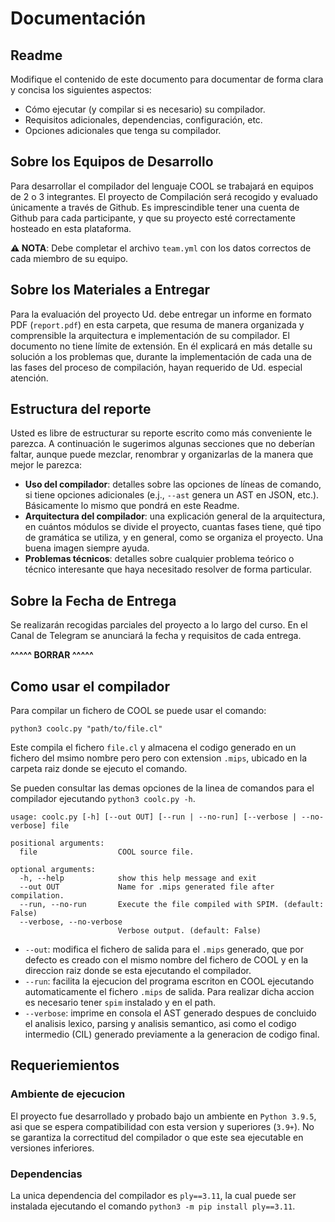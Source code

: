 # Documentación

## Readme

Modifique el contenido de este documento para documentar de forma clara y concisa los siguientes aspectos:

- Cómo ejecutar (y compilar si es necesario) su compilador.
- Requisitos adicionales, dependencias, configuración, etc.
- Opciones adicionales que tenga su compilador.

## Sobre los Equipos de Desarrollo

Para desarrollar el compilador del lenguaje COOL se trabajará en equipos de 2 o 3 integrantes. El proyecto de Compilación será recogido y evaluado únicamente a través de Github. Es imprescindible tener una cuenta de Github para cada participante, y que su proyecto esté correctamente hosteado en esta plataforma. 

**⚠️ NOTA**: Debe completar el archivo `team.yml` con los datos correctos de cada miembro de su equipo.

## Sobre los Materiales a Entregar

Para la evaluación del proyecto Ud. debe entregar un informe en formato PDF (`report.pdf`) en esta carpeta, que resuma de manera organizada y comprensible la arquitectura e implementación de su compilador.
El documento no tiene límite de extensión.
En él explicará en más detalle su solución a los problemas que, durante la implementación de cada una de las fases del proceso de compilación, hayan requerido de Ud. especial atención.

## Estructura del reporte

Usted es libre de estructurar su reporte escrito como más conveniente le parezca. A continuación le sugerimos algunas secciones que no deberían faltar, aunque puede mezclar, renombrar y organizarlas de la manera que mejor le parezca:

- **Uso del compilador**: detalles sobre las opciones de líneas de comando, si tiene opciones adicionales (e.j., `--ast` genera un AST en JSON, etc.). Básicamente lo mismo que pondrá en este Readme.
- **Arquitectura del compilador**: una explicación general de la arquitectura, en cuántos módulos se divide el proyecto, cuantas fases tiene, qué tipo de gramática se utiliza, y en general, como se organiza el proyecto. Una buena imagen siempre ayuda.
- **Problemas técnicos**: detalles sobre cualquier problema teórico o técnico interesante que haya necesitado resolver de forma particular.

## Sobre la Fecha de Entrega

Se realizarán recogidas parciales del proyecto a lo largo del curso. En el Canal de Telegram se anunciará la fecha y requisitos de cada entrega.


**^^^^^ BORRAR ^^^^^**

## Como usar el compilador

Para compilar un fichero de COOL se puede usar el comando:

```
python3 coolc.py "path/to/file.cl"
```

Este compila el fichero `file.cl` y almacena el codigo generado en un fichero del msimo nombre pero pero con extension `.mips`, ubicado en la carpeta raiz donde se ejecuto el comando.

Se pueden consultar las demas opciones de la linea de comandos para el compilador ejecutando `python3 coolc.py -h`.

```
usage: coolc.py [-h] [--out OUT] [--run | --no-run] [--verbose | --no-verbose] file

positional arguments:
  file                  COOL source file.

optional arguments:
  -h, --help            show this help message and exit
  --out OUT             Name for .mips generated file after compilation.
  --run, --no-run       Execute the file compiled with SPIM. (default: False)
  --verbose, --no-verbose
                        Verbose output. (default: False)
```

- `--out`: modifica el fichero de salida para el `.mips` generado, que por defecto es creado con el mismo nombre del fichero de COOL y en la direccion raiz donde se esta ejecutando el compilador.
- `--run`: facilita la ejecucion del programa escriton en COOL ejecutando automaticamente el fichero `.mips` de salida. Para realizar dicha accion es necesario tener `spim` instalado y en el path.
- `--verbose`: imprime en consola el AST generado despues de concluido el analisis lexico, parsing y analisis semantico, asi como el codigo intermedio (CIL) generado previamente a la generacion de codigo final. 

## Requeriemientos

### Ambiente de ejecucion

El proyecto fue desarrollado y probado bajo un ambiente en `Python 3.9.5`, asi que se espera compatibilidad con esta version y superiores (`3.9+`). No se garantiza la correctitud del compilador o que este sea ejecutable en versiones inferiores.

### Dependencias

La unica dependencia del compilador es `ply==3.11`, la cual puede ser instalada ejecutando el comando `python3 -m pip install ply==3.11`.

